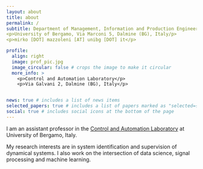 ```yaml
---
layout: about
title: about
permalink: /
subtitle: Department of Management, Information and Production Engineering
<p>University of Bergamo, Via Marconi 5, Dalmine (BG), Italy/p>
<p>mirko [DOT] mazzoleni [AT] unibg [DOT] it</p>

profile:
  align: right
  image: prof_pic.jpg
  image_circular: false # crops the image to make it circular
  more_info: >
    <p>Control and Automation Laboratory</p>
    <p>Via Galvani 2, Dalmine (BG), Italy</p>


news: true # includes a list of news items
selected_papers: true # includes a list of papers marked as "selected={true}"
social: true # includes social icons at the bottom of the page
---
```


I am an assistant professor in the <a href='https://cal.unibg.it/'>Control and Automation Laboratory</a> at University of Bergamo, Italy. 

My research interests are in system identification and supervision of dynamical systems. I also work on the intersection of data science, signal processing and machine learning.